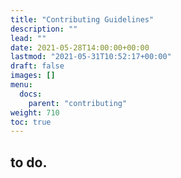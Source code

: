 ```yaml
---
title: "Contributing Guidelines"
description: ""
lead: ""
date: 2021-05-28T14:00:00+00:00
lastmod: "2021-05-31T10:52:17+00:00"
draft: false
images: []
menu:
  docs:
    parent: "contributing"
weight: 710
toc: true
---
```




## to do.
